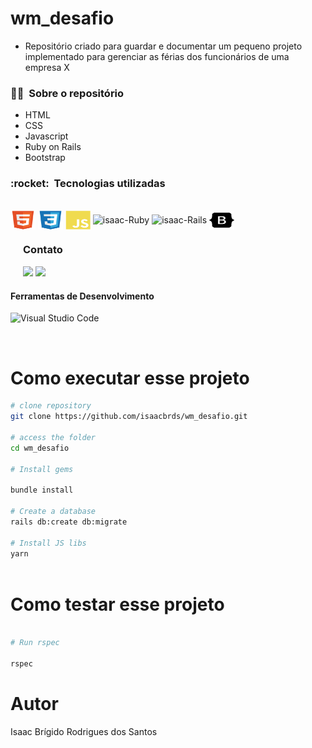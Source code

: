 # wm_desafio

- Repositório criado para guardar e documentar um pequeno projeto implementado para gerenciar as férias dos funcionários de uma empresa X

<h3> 👨‍💼 &nbsp;Sobre o repositório </h3>



- HTML
- CSS
- Javascript
- Ruby on Rails
- Bootstrap 

<h3> :rocket: &nbsp;Tecnologias utilizadas </h3>

<div style="display: inline_block"><br>
 
  <img align="center" alt="isaac-HTML" height="30" width="40" src="https://raw.githubusercontent.com/devicons/devicon/master/icons/html5/html5-original.svg">  
  <img align="center" alt="isaac-CSS" height="30" width="40" src="https://raw.githubusercontent.com/devicons/devicon/master/icons/css3/css3-original.svg">
  <img align="center" alt="isaac-Js" height="30" width="40" src="https://raw.githubusercontent.com/devicons/devicon/master/icons/javascript/javascript-plain.svg">
  <img align="center" alt="isaac-Ruby" height="30" width="40" src="https://cdn.jsdelivr.net/gh/devicons/devicon/icons/ruby/ruby-original.svg" >
  <img align="center" alt="isaac-Rails" height="30" width="40" src="https://cdn.jsdelivr.net/gh/devicons/devicon/icons/rails/rails-plain.svg" >
  <img align="center" alt="isaac-bootstrap" height="30" width="40" src="https://github.com/devicons/devicon/blob/master/icons/bootstrap/bootstrap-plain.svg" >
 
</div>

<div style=" margin: 20px;">  
 <h3> Contato </h3>
  <a href = "mailto:isaac.brigido@gmail.com"><img src="https://img.shields.io/badge/-Gmail-%23333?style=for-the-badge&logo=gmail&logoColor=white" target="_blank"></a>
  <a href="https://www.linkedin.com/in/isaac-br%C3%ADgido-rodrigues-dos-santos-6244312a/" target="_blank"><img src="https://img.shields.io/badge/-LinkedIn-%230077B5?style=for-the-badge&logo=linkedin&logoColor=white" target="_blank"></a> 
</div>
  
<h4> Ferramentas de Desenvolvimento </h4>

  ![Visual Studio Code](https://img.shields.io/badge/-Visual%20Studio%20Code-333333?style=flat&logo=visual-studio-code&logoColor=007ACC)

<br/>

# Como executar esse projeto


```bash
# clone repository
git clone https://github.com/isaacbrds/wm_desafio.git

# access the folder
cd wm_desafio

# Install gems

bundle install

# Create a database
rails db:create db:migrate 

# Install JS libs
yarn



```

# Como testar esse projeto

```bash 

# Run rspec 

rspec

```
# Autor

Isaac Brígido Rodrigues dos Santos
